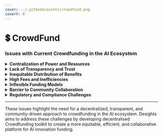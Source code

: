 ```yaml
---
cover: ../.gitbook/assets/crowdfund.png
coverY: 0
---
```


# 💲 CrowdFund

### Issues with Current Crowdfunding in the AI Ecosystem

<details>

<summary><strong>Centralization of Power and Resources</strong></summary>

* **Dominance of Large Entities**: Major corporations and well-funded entities dominate AI research and development, limiting opportunities for smaller developers and independent researchers.

<!---->

* **Resource Inequality**: Smaller teams often lack access to necessary resources, funding, and infrastructure, creating a significant barrier to entry.

</details>

<details>

<summary><strong>Lack of Transparency and Trust</strong></summary>

* **Opaque Funding Processes**: Traditional crowdfunding platforms often lack transparency in how funds are allocated and managed, leading to mistrust among backers.

<!---->

* **Risk of Fraud**: The centralized nature of these platforms makes them susceptible to fraudulent activities, with limited mechanisms for accountability and verification.

</details>

<details>

<summary><strong>Inequitable Distribution of Benefits</strong></summary>

* **Limited Contributor Rewards**: Backers and contributors often receive minimal rewards or recognition for their support, with most benefits accruing to project initiators.

<!---->

* **Ownership Concentration**: Centralized platforms typically concentrate ownership and control, marginalizing the contributions and interests of smaller stakeholders.

</details>

<details>

<summary><strong>High Fees and Inefficiencies</strong></summary>

* **Platform Fees**: Traditional crowdfunding platforms charge significant fees for their services, reducing the overall funding available for projects.

<!---->

* **Administrative Overheads**: The centralized management of these platforms leads to administrative inefficiencies, delaying project timelines and increasing costs.

</details>

<details>

<summary><strong>Inflexible Funding Models</strong></summary>

* **All-or-Nothing Campaigns**: Many platforms use rigid funding models where projects only receive funds if they meet their full funding goal, which can be challenging for innovative or niche AI projects.

<!---->

* **Limited Funding Options**: Traditional platforms often provide limited options for backers, such as one-time contributions without the possibility of ongoing support or equity stakes.

</details>

<details>

<summary><strong>Barrier to Community Collaboration</strong></summary>

* **Isolated Project Development**: Current platforms lack mechanisms to facilitate ongoing collaboration and community involvement in project development.

<!---->

* **Limited Feedback Mechanisms**: There are few opportunities for backers to provide feedback or participate in project governance, leading to a disconnect between project teams and their communities.

</details>



<details>

<summary><strong>Regulatory and Compliance Challenges</strong></summary>

* **Legal and Regulatory Barriers**: Traditional crowdfunding models must navigate complex legal and regulatory landscapes, which can limit their ability to operate globally and inclusively.

<!---->

* **Lack of Standardization**: The absence of standardized protocols and practices across platforms creates inconsistencies and complicates cross-platform collaboration and integration.

</details>



***

These issues highlight the need for a decentralized, transparent, and community-driven approach to crowdfunding in the AI ecosystem. Desights aims to address these challenges by developing decentralised Crowdfunding toolkit to create a more equitable, efficient, and collaborative platform for AI innovation funding.

